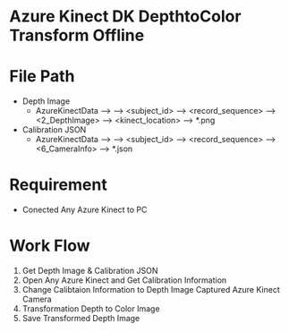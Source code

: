 # Azure Kinect DK DepthtoColor Transform Offline

# File Path
- Depth Image
  - AzureKinectData --> <yymmdd> --> <subject_id> --> <record_sequence> --> <2_DepthImage> --> <kinect_location> --> *.png
- Calibration JSON
   - AzureKinectData --> <yymmdd> --> <subject_id> --> <record_sequence> --> <6_CameraInfo> --> *.json

# Requirement
  - Conected Any Azure Kinect to PC
 
# Work Flow
  1. Get Depth Image & Calibration JSON
  2. Open Any Azure Kinect and Get Calibration Information
  3. Change Calibtaion Information to Depth Image Captured Azure Kinect Camera
  4. Transformation Depth to Color Image
  5. Save Transformed Depth Image

